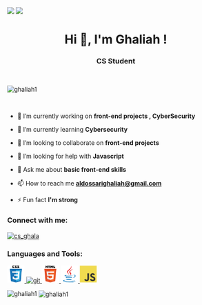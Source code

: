 <img src="https://th.bing.com/th/id/R.23aeb2832b973a55ae971f2319f92c05?rik=Wt2p7kDnnZK2Ew&riu=http%3a%2f%2fhydrogenhorizon.org%2fwp-content%2fuploads%2f2015%2f07%2fspace1400x260-969x180.png&ehk=It0cVQAqSrYtwv5C%2bc5izMNdGTHqfcICVfSYna6Co00%3d&risl=&pid=ImgRaw&r=0"/>
<img src="C:\Users\HP\Downloads\R.gif"/>
<br>
<h1 align="center">Hi 👋, I'm Ghaliah !</h1>
<h3 align="center">CS Student</h3>
<br>
<img align="right" width="400 src="[https://th.bing.com/th/id/R.4fae230a415b0a3fb12ea09ed6d51616?rik=vSJgwEGiDWN5Mw&pid=ImgRaw&r=0 ](https://camo.githubusercontent.com/ba9f3bd30647e352a3f5e1e45eb45c6ec7bad6155cd16aaedf4a426738da0ca5/68747470733a2f2f696e646f616e616c79746963612e636f6d2f7374617469632f696d616765732f62616e6e6572722e676966)" />
<p align="left"> <img src="https://komarev.com/ghpvc/?username=ghaliah1&label=Profile%20views&color=0e75b6&style=flat" alt="ghaliah1" /> </p>
 
<br>

- 🔭 I’m currently working on **front-end projects , CyberSecurity**

- 🌱 I’m currently learning **Cybersecurity**

- 👯 I’m looking to collaborate on **front-end projects**

- 🤝 I’m looking for help with **Javascript**

- 💬 Ask me about **basic front-end skills**

- 📫 How to reach me **aldossarighaliah@gmail.com**

- ⚡ Fun fact **I'm strong**

<h3 align="left">Connect with me:</h3>
<p align="left">
<a href="https://twitter.com/cs_ghala" target="blank"><img align="center" src="https://raw.githubusercontent.com/rahuldkjain/github-profile-readme-generator/master/src/images/icons/Social/twitter.svg" alt="cs_ghala" height="30" width="40" /></a>
</p>

<h3 align="left">Languages and Tools:</h3>
<p align="left"> <a href="https://www.w3schools.com/css/" target="_blank" rel="noreferrer"> <img src="https://raw.githubusercontent.com/devicons/devicon/master/icons/css3/css3-original-wordmark.svg" alt="css3" width="40" height="40"/> </a> <a href="https://git-scm.com/" target="_blank" rel="noreferrer"> <img src="https://www.vectorlogo.zone/logos/git-scm/git-scm-icon.svg" alt="git" width="40" height="40"/> </a> <a href="https://www.w3.org/html/" target="_blank" rel="noreferrer"> <img src="https://raw.githubusercontent.com/devicons/devicon/master/icons/html5/html5-original-wordmark.svg" alt="html5" width="40" height="40"/> </a> <a href="https://www.java.com" target="_blank" rel="noreferrer"> <img src="https://raw.githubusercontent.com/devicons/devicon/master/icons/java/java-original.svg" alt="java" width="40" height="40"/> </a> <a href="https://developer.mozilla.org/en-US/docs/Web/JavaScript" target="_blank" rel="noreferrer"> <img src="https://raw.githubusercontent.com/devicons/devicon/master/icons/javascript/javascript-original.svg" alt="javascript" width="40" height="40"/> </a> </p>

<p><img align="left" src="https://github-readme-stats.vercel.app/api/top-langs?username=ghaliah1&show_icons=true&locale=en&layout=compact" alt="ghaliah1" /></p>

<p>&nbsp;<img align="center" src="https://github-readme-stats.vercel.app/api?username=ghaliah1&show_icons=true&locale=en" alt="ghaliah1" /></p>
